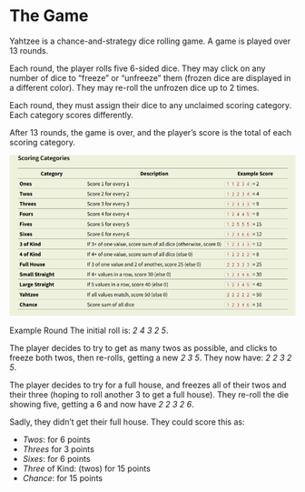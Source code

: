 # The Game

Yahtzee is a chance-and-strategy dice rolling game. A game is played over 13 rounds.

Each round, the player rolls five 6-sided dice. They may click on any number of dice to “freeze” or “unfreeze” them (frozen dice are displayed in a different color). They may re-roll the unfrozen dice up to 2 times.

Each round, they must assign their dice to any unclaimed scoring category. Each category scores differently.

After 13 rounds, the game is over, and the player’s score is the total of each scoring category.

![Scoring Categories](/images/Scoring-Categories.png)

Example Round
The initial roll is: *2 4 3 2 5*.

The player decides to try to get as many twos as possible, and clicks to freeze both twos, then re-rolls, getting a new *2 3 5*. They now have: *2 2 3 2 5*.

The player decides to try for a full house, and freezes all of their twos and their three (hoping to roll another 3 to get a full house). They re-roll the die showing five, getting a 6 and now have *2 2 3 2 6*.

Sadly, they didn’t get their full house. They could score this as:

* *Twos*: for 6 points
* *Threes* for 3 points
* *Sixes*: for 6 points
* *Three* of Kind: (twos) for 15 points
* *Chance*: for 15 points

